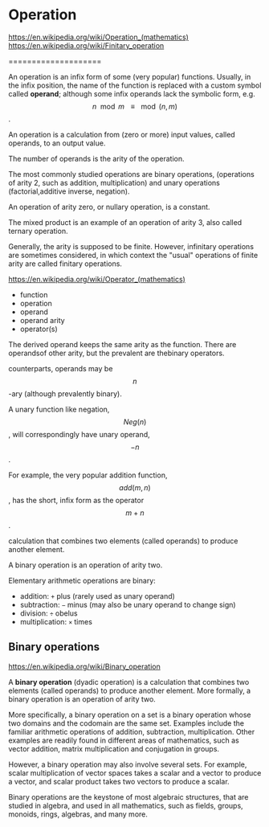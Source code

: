 # Operation

https://en.wikipedia.org/wiki/Operation_(mathematics)
https://en.wikipedia.org/wiki/Finitary_operation




====================


An operation is an infix form of some (very popular) functions. Usually, in the infix position, the name of the function is replaced with a custom symbol called **operand**; although some infix operands lack the symbolic form, e.g. $$n\mod m \ \ \equiv \mod(n,m)$$.

An operation is a calculation from (zero or more) input values, called operands, to an output value.

The number of operands is the arity of the operation.

The most commonly studied operations are binary operations, (operations of arity 2, such as addition, multiplication) and unary operations (factorial,additive inverse, negation).

An operation of arity zero, or nullary operation, is a constant.

The mixed product is an example of an operation of arity 3, also called ternary operation.

Generally, the arity is supposed to be finite. However, infinitary operations are sometimes considered, in which context the "usual" operations of finite arity are called finitary operations.


https://en.wikipedia.org/wiki/Operator_(mathematics)

- function
- operation
- operand
- operand arity
- operator(s)



The derived operand keeps the same arity as the function. There are operandsof other arity, but the prevalent are thebinary operators.


counterparts, operands may be $$n$$-ary (although prevalently binary).

A unary function like negation, $$Neg(n)$$, will correspondingly have unary operand, $$-n$$. 

For example, the very popular addition function, $$add(m,n)$$, has the short, infix form as the operator $$m+n$$.


calculation that combines two elements (called operands) to produce another element.

A binary operation is an operation of arity two.

Elementary arithmetic operations are binary:
- addition: `+` plus (rarely used as unary operand)
- subtraction: `−` minus (may also be unary operand to change sign)
- division: `÷` obelus
- multiplication: `×` times



## Binary operations

https://en.wikipedia.org/wiki/Binary_operation

A **binary operation** (dyadic operation) is a calculation that combines two elements (called operands) to produce another element. More formally, a binary operation is an operation of arity two.

More specifically, a binary operation on a set is a binary operation whose two domains and the codomain are the same set. Examples include the familiar arithmetic operations of addition, subtraction, multiplication. Other examples are readily found in different areas of mathematics, such as vector addition, matrix multiplication and conjugation in groups.

However, a binary operation may also involve several sets. For example, scalar multiplication of vector spaces takes a scalar and a vector to produce a vector, and scalar product takes two vectors to produce a scalar.

Binary operations are the keystone of most algebraic structures, that are studied in algebra, and used in all mathematics, such as fields, groups, monoids, rings, algebras, and many more.
